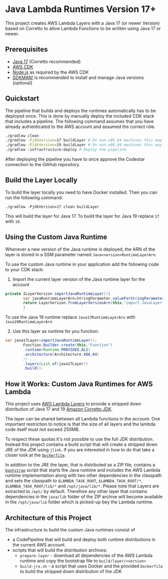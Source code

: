 # Java Lambda Runtimes Version 17+

This project creates AWS Lambda Layers with a Java 17 (or newer Version) based on Corretto to allow Lambda Functions to
be written using Java 17 or newer.

## Prerequisites

* [Java 17](https://docs.aws.amazon.com/corretto/latest/corretto-17-ug/downloads-list.html) (Corretto recommended)
* [AWS CDK](https://docs.aws.amazon.com/cdk/latest/guide/getting_started.html)
* [Node.js](https://nodejs.org/en/download/) as required by the AWS CDK
* [SDKMAN!](https://sdkman.io/) is recommended to install and manage Java versions (optional)

## Quickstart

The pipeline that builds and deploys the runtimes automatically has to be deployed once.
This is done by manually deploy the included CDK stack that includes a pipeline. The following command assumes that
you have already authenticated to the AWS account and assumed the correct role.

```sh
./gradlew clean
./gradlew -PjdkVersion=17 buildLayer # On non-x86_64 machines this may take very long
./gradlew -PjdkVersion=19 buildLayer # On non-x86_64 machines this may take very long
./gradlew :infrastructure:deploy # Deploy the pipeline  
```

After deploying the pipeline you have to once approve the Codestar connection to the GitHub repository.

## Build the Layer Locally

To build the layer locally you need to have Docker installed. Then you can run the following command:

```shell
./gradlew -PjdkVersion=17 clean buildLayer
```

This will build the layer for Java 17. To build the layer for Java 19 replace `17` with `19`.

## Using the Custom Java Runtime

Whenever a new version of the Java runtime is deployed, the ARN of the layer is stored in a SSM parameter named
`Java<version>RuntimeLayerArn`.

To use the custom Java runtime in your application add the following code to your CDK stack:

1. Import the current layer version of the Java runtime layer for the account

```Java
private ILayerVersion importJavaRuntimeLayer(){
        var javaRuntimeLayerArn=StringParameter.valueForStringParameter(this,"Java17RuntimeLayerArn");
        return LayerVersion.fromLayerVersionArn(this,"import-JavaLayer",javaRuntimeLayerArn);
        }
```

To use the Java 19 runtime replace `Java17RuntimeLayerArn` with `Java19RuntimeLayerArn`

2. Use this layer as runtime for you function:

```Java
var java17Layer=importJavaRuntimeLayer();
        Function.Builder.create(this,"Function")
        .runtime(Runtime.PROVIDED_AL2)
        .architecture(Architecture.X86_64)
        // ...
        .layers(List.of(java17Layer))
        .build();
```

## How it Works: Custom Java Runtimes for AWS Lambda

This project uses [AWS Lambda Layers](https://docs.aws.amazon.com/lambda/latest/dg/configuration-layers.html) to provide
a stripped down distribution of Java 17 and 19 [Amazon Corretto JDK](https://aws.amazon.com/corretto/).

The layer can be shared between all Lambda functions in the account. One important restriction to notice is that the
size of all layers and the lambda code itself must not exceed 250MB.

To respect these quotas it's not possible to use the full JDK distribution. Instead this project contains a build script
that will create a stripped down JRE of the JDK using `jlink`. If you are interested in how to do that take a closer
look at the [`Dockerfile`](Dockerfile).

In addition to the JRE the layer, that is distributed as a ZIP file, contains a [`bootstrap`](bootstrap) script that
starts the Java runtime and includes the AWS Lambda runtime implementation along with two other dependencies in the
classpath and sets the classpath to `$LAMBDA_TASK_ROOT`, `$LAMBDA_TASK_ROOT/*`, `$LAMBDA_TASK_ROOT/lib/*` and
`/opt/java/lib/*`. Please note that Layers are extracted to `/opt/` by default. Therefore any other layer that contains
dependencies in the `java/lib` folder of the ZIP archive will become available in the `/opt/java/lib` folder which is
picked-up bey the Lambda runtime.

## Architecture of this Project

The infrastructure to build the custom Java runtimes consist of

* a CodePipeline that will build and deploy both runtime distributions in the current AWS account.
* scripts that will build the distribution archives:
  * `prepare-layer` - download all dependencies of the AWS Lambda runtime and copy the bootstrap file to
    `build/layer/<version>`
  * `build-jre.sh` - a script that uses Docker and the provided `Dockerfile` to build the stripped down distribution of
    the JDK
